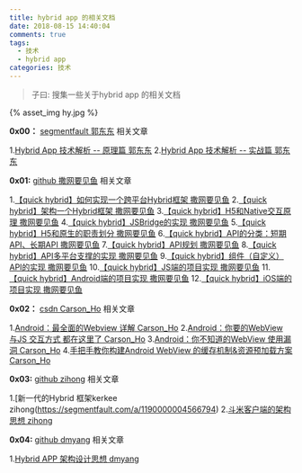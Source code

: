 ```yaml
---
title: hybrid app 的相关文档
date: 2018-08-15 14:40:04
comments: true
tags:
  - 技术
  - hybrid app
categories: 技术
---
```


>子曰: 搜集一些关于hybrid app 的相关文档

{% asset_img hy.jpg %}

<!--more-->

**0x00：**
[segmentfault 郭东东](https://segmentfault.com/u/guodongdong_59847d39a0225) 相关文章

1.[Hybrid App 技术解析 -- 原理篇 郭东东](https://segmentfault.com/a/1190000015678155)
2.[Hybrid App 技术解析 -- 实战篇 郭东东](https://segmentfault.com/a/1190000015812582)

**0x01:**
[github 撒网要见鱼](https://github.com/quickhybrid) 相关文章

1.[【quick hybrid】如何实现一个跨平台Hybrid框架 撒网要见鱼](https://github.com/quickhybrid/quickhybrid/issues/12)
2.[【quick hybrid】架构一个Hybrid框架 撒网要见鱼](https://github.com/quickhybrid/quickhybrid/issues/11)
3.[【quick hybrid】H5和Native交互原理 撒网要见鱼](https://github.com/quickhybrid/quickhybrid/issues/10)
4.[【quick hybrid】JSBridge的实现 撒网要见鱼](https://github.com/quickhybrid/quickhybrid/issues/9)
5.[【quick hybrid】H5和原生的职责划分 撒网要见鱼](https://github.com/quickhybrid/quickhybrid/issues/8)
6.[【quick hybrid】API的分类：短期API、长期API 撒网要见鱼](https://github.com/quickhybrid/quickhybrid/issues/7)
7.[【quick hybrid】API规划 撒网要见鱼](https://github.com/quickhybrid/quickhybrid/issues/6)
8.[【quick hybrid】API多平台支撑的实现 撒网要见鱼](https://github.com/quickhybrid/quickhybrid/issues/5)
9.[【quick hybrid】组件（自定义）API的实现 撒网要见鱼](https://github.com/quickhybrid/quickhybrid/issues/4)
10.[【quick hybrid】JS端的项目实现 撒网要见鱼](https://github.com/quickhybrid/quickhybrid/issues/3)
11.[【quick hybrid】Android端的项目实现 撒网要见鱼](https://github.com/quickhybrid/quickhybrid/issues/2)
12.[【quick hybrid】iOS端的项目实现 撒网要见鱼](https://github.com/quickhybrid/quickhybrid/issues/1)

**0x02：**
[csdn Carson_Ho](https://blog.csdn.net/carson_ho) 相关文章

1.[Android：最全面的Webview 详解 Carson_Ho](https://blog.csdn.net/carson_ho/article/details/52693322)
2.[Android：你要的WebView 与JS 交互方式 都在这里了 Carson_Ho](https://blog.csdn.net/carson_ho/article/details/64904691)
3.[Android：你不知道的WebView 使用漏洞 Carson_Ho](https://blog.csdn.net/carson_ho/article/details/64904635)
4.[手把手教你构建Android WebView 的缓存机制&资源预加载方案 Carson_Ho](https://blog.csdn.net/carson_ho/article/details/71402764)

**0x03:**
[github zihong](https://github.com/zihong) 相关文章

1.[新一代的Hybrid 框架kerkee  zihong(https://segmentfault.com/a/1190000004566794)
2.[斗米客户端的架构思想 zihong](https://segmentfault.com/a/1190000010388495)

**0x04:**
[github dmyang](https://github.com/chemdemo) 相关文章

1.[Hybrid APP 架构设计思想 dmyang](https://segmentfault.com/a/1190000004263182)
